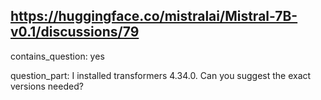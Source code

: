 ## https://huggingface.co/mistralai/Mistral-7B-v0.1/discussions/79

contains_question: yes

question_part: I installed transformers 4.34.0. Can you suggest the exact versions needed?